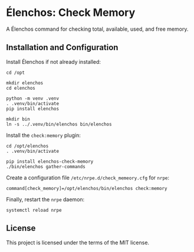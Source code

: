 # Élenchos: Check Memory

A Élenchos command for checking total, available, used, and free memory.

## Installation and Configuration

Install Élenchos if not already installed:

```shell
cd /opt

mkdir elenchos
cd elenchos

python -m venv .venv
. .venv/bin/activate
pip install elenchos

mkdir bin
ln -s ../.venv/bin/elenchos bin/elenchos
```

Install the `check:memory` plugin:

```shell
cd /opt/elenchos
. .venv/bin/activate

pip install elenchos-check-memory
./bin/elenchos gather-commands
```

Create a configuration file `/etc/nrpe.d/check_memeory.cfg` for `nrpe`:

```
command[check_memory]=/opt/elenchos/bin/elenchos check:memory
```

Finally, restart the `nrpe` daemon:

```shell
systemctl reload nrpe
```

## License

This project is licensed under the terms of the MIT license.

